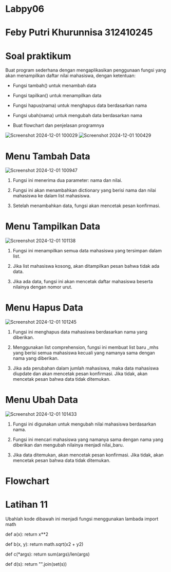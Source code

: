 # Labpy06
# Feby Putri Khurunnisa 312410245
# Soal praktikum
Buat program sederhana dengan mengaplikasikan penggunaan fungsi yang akan menampilkan daftar nilai mahasiswa, dengan ketentuan:

* Fungsi tambah() untuk menambah data

* Fungsi tapilkan() untuk menampilkan data

* Fungsi hapus(nama) untuk menghapus data berdasarkan nama

* Fungsi ubah(nama) untuk mengubah data berdasarkan nama

* Buat flowchart dan penjelasan programnya

![Screenshot 2024-12-01 100029](https://github.com/user-attachments/assets/84297324-f55b-4744-8d6d-4b19ed7a8467)
![Screenshot 2024-12-01 100429](https://github.com/user-attachments/assets/06c3fa25-692c-4f83-8801-67aa56a2ee10)

# Menu Tambah Data
![Screenshot 2024-12-01 100947](https://github.com/user-attachments/assets/c597ab6e-d3ed-4295-89ec-1b845bbf76d3)

 1. Fungsi ini menerima dua parameter: nama dan nilai.

 2. Fungsi ini akan menambahkan dictionary yang berisi nama dan nilai mahasiswa ke dalam list mahasiswa.

 3. Setelah menambahkan data, fungsi akan mencetak pesan konfirmasi.

# Menu Tampilkan Data
![Screenshot 2024-12-01 101138](https://github.com/user-attachments/assets/dac6aaa2-6c92-4932-9b53-5498f9034fe4)

 1. Fungsi ini menampilkan semua data mahasiswa yang tersimpan dalam list.

 2. Jika list mahasiswa kosong, akan ditampilkan pesan bahwa tidak ada data.

 3. Jika ada data, fungsi ini akan mencetak daftar mahasiswa beserta nilainya dengan nomor urut.

# Menu Hapus Data
![Screenshot 2024-12-01 101245](https://github.com/user-attachments/assets/30cc66ff-f0db-4ea8-8078-d70f02860cf4)

 1. Fungsi ini menghapus data mahasiswa berdasarkan nama yang diberikan.

 2. Menggunakan list comprehension, fungsi ini membuat list baru _mhs yang berisi semua mahasiswa kecuali yang namanya sama dengan nama yang diberikan.

 3. Jika ada perubahan dalam jumlah mahasiswa, maka data mahasiswa diupdate dan akan mencetak pesan konfirmasi. Jika tidak, akan mencetak pesan bahwa data tidak ditemukan.

# Menu Ubah Data
![Screenshot 2024-12-01 101433](https://github.com/user-attachments/assets/2ff038c5-72a3-45a7-b894-687e76824230)

 1. Fungsi ini digunakan untuk mengubah nilai mahasiswa berdasarkan nama.

 2. Fungsi ini mencari mahasiswa yang namanya sama dengan nama yang diberikan dan mengubah nilainya menjadi nilai_baru.

 3. Jika data ditemukan, akan mencetak pesan konfirmasi. Jika tidak, akan mencetak pesan bahwa data tidak ditemukan.

# Flowchart

# Latihan 11
Ubahlah kode dibawah ini menjadi fungsi menggunakan lambada import math

def a(x): return x**2

def b(x, y): return math.sqrt(x2 + y2)

def c(*args): return sum(args)/len(args)

def d(s): return "".join(set(s))

